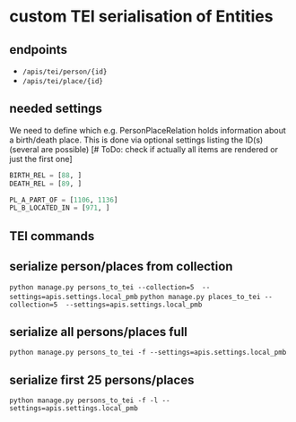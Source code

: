 # custom TEI serialisation of Entities

## endpoints

* `/apis/tei/person/{id}`
* `/apis/tei/place/{id}`

## needed settings

We need to define which e.g. PersonPlaceRelation holds information about a birth/death place. This is done via optional settings listing the ID(s) (several are possible) [# ToDo: check if actually all items are rendered or just the first one]

```python
BIRTH_REL = [88, ]
DEATH_REL = [89, ]

PL_A_PART_OF = [1106, 1136]
PL_B_LOCATED_IN = [971, ]
```



## TEI commands

## serialize person/places from collection

`python manage.py persons_to_tei --collection=5  --settings=apis.settings.local_pmb`
`python manage.py places_to_tei --collection=5  --settings=apis.settings.local_pmb`

## serialize all persons/places full

`python manage.py persons_to_tei -f --settings=apis.settings.local_pmb`

## serialize first 25 persons/places
`python manage.py persons_to_tei -f -l --settings=apis.settings.local_pmb`